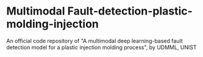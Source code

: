 # Multimodal Fault-detection-plastic-molding-injection
An official code repository of "A multimodal deep learning-based fault detection model for a plastic injection molding process", by UDMML, UNIST
